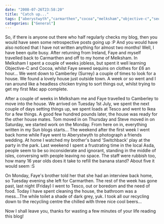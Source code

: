 ```yaml
---
date: "2008-07-26T23:58:20"
title: "Catch up..."
tags: ["aberystwyth","carmarthen","cocoa","melksham","objective-c","sequins","Sun","switchback"]
categories: ["General"]
---
```


So, if there is anyone out there who half regularly checks my blog, then you would have seen some retrospective posts going up :P And you would have also noticed that I have not written anything for almost two months!
Well, I have been quite busy. After returning from Ireland, Faye and myself travelled back to Carmarthen and off to my home of Melksham. In Melksham I spent a couple of weeks jobless, but spent it well learning Objective-C and Cocoa, whilst Faye sewed sequins on clothes for £6 an hour...
We went down to Camberley (Surrey) a couple of times to look for a house. We found a lovely house just outside town. A week or so went and I ran around like a headless chicken trying to sort things out, whilst trying to get my first Mac app complete.

After a couple of weeks in Melksham me and Faye travelled to Camberley to move into the house. We arrived on Tuesday 1st July, we spent the next couple of days setting things up, we spent loads at Tesco and went to Ikea for a few things. A good few hundred pounds later, the house was ready for the other house mates.
Tom moved in on Thursday and Steve moved in on Saturday, we started work on the Monday. From here on in, everything written in my Sun blogs starts...
The weekend after the first week I went back home while Faye went to Aberystwyth to photograph a friends wedding. At home I watched my brother's band 'Switchback' play at the party in the park.
Last weekend I spent a frustrating time in the local Asda, people seem to be so inconsiderate and ignorant, standing in the middle of isles, conversing with people leaving no space. The staff were rubbish too, how many 16 year olds does it take to refill the banana stand? About five it would seem :S

On Monday, Faye's brother told her that she had an interview back home, so Tuesday evening she left for Carmarthen. The rest of the week has gone past, last night (Friday) I went to Tesco, out or boredom and the need of food. Today I have spent cleaning the house, the bathroom was a mess...The while toilet a shade of dark grey, yuk. I took all our recycling down to the recycling centre the chilled with three nice cool beers...

Now I shall leave you, thanks for wasting a few minutes of your life reading this blog!
